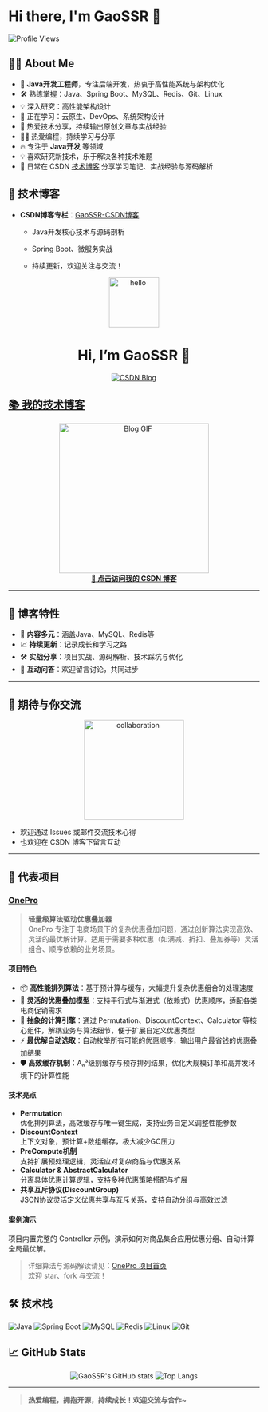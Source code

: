 # Hi there, I'm GaoSSR 👋

![Profile Views](https://komarev.com/ghpvc/?username=GaoSSR&color=blueviolet)

## 🙋‍♂️ About Me

- 🎯 **Java开发工程师**，专注后端开发，热衷于高性能系统与架构优化
- 🛠️ 熟练掌握：Java、Spring Boot、MySQL、Redis、Git、Linux
- 💡 深入研究：高性能架构设计
- 🌱 正在学习：云原生、DevOps、系统架构设计
- 📝 热爱技术分享，持续输出原创文章与实战经验
- 👨‍💻 热爱编程，持续学习与分享
- 🔥 专注于 **Java开发** 等领域
- 💡 喜欢研究新技术，乐于解决各种技术难题
- 📝 日常在 CSDN [技术博客](https://blog.csdn.net/weixin_53622554?spm=1000.2115.3001.5343) 分享学习笔记、实战经验与源码解析

## 📌 技术博客

- **CSDN博客专栏**：[GaoSSR-CSDN博客](https://blog.csdn.net/weixin_53622554?spm=1000.2115.3001.5343)
  - Java开发核心技术与源码剖析
  - Spring Boot、微服务实战
  - 持续更新，欢迎关注与交流！
 
    <!-- 个人主页头部动图 -->
<p align="center">
  <img src="https://media.giphy.com/media/26tn33aiTi1jkl6H6/giphy.gif" width="100" alt="hello">
</p>

<h1 align="center">Hi, I’m GaoSSR 👋</h1>

<p align="center">
  <a href="https://blog.csdn.net/weixin_53622554?spm=1000.2115.3001.5343">
    <img src="https://img.shields.io/badge/CSDN-我的技术博客-orange?logo=csdn&logoColor=white&style=for-the-badge" alt="CSDN Blog">
</p>

## 📚 我的技术博客

<p align="center">
  <a href="https://blog.csdn.net/weixin_53622554?spm=1000.2115.3001.5343">
    <img src="https://media.giphy.com/media/l378khQxt68syiWJy/giphy.gif" width="300" alt="Blog GIF"/>
    <br>
    <b>🚩 点击访问我的 CSDN 博客</b>
  </a>
</p>

---

## 🌟 博客特性

- 🎯 **内容多元**：涵盖Java、MySQL、Redis等
- 📈 **持续更新**：记录成长和学习之路
- 🛠️ **实战分享**：项目实战、源码解析、技术踩坑与优化
- 💬 **互动问答**：欢迎留言讨论，共同进步

---

## 🤝 期待与你交流

<p align="center">
  <img src="https://media.giphy.com/media/3o6gbbuLW76jkt8vIc/giphy.gif" width="200" alt="collaboration">
</p>

- 欢迎通过 Issues 或邮件交流技术心得
- 也欢迎在 CSDN 博客下留言互动

---

## 🚀 代表项目

### [OnePro](https://github.com/GaoSSR/OnePro)
> **轻量级算法驱动优惠叠加器**  
> OnePro 专注于电商场景下的复杂优惠叠加问题，通过创新算法实现高效、灵活的最优解计算。适用于需要多种优惠（如满减、折扣、叠加券等）灵活组合、顺序依赖的业务场景。

#### 项目特色
- 📦 **高性能排列算法**：基于预计算与缓存，大幅提升复杂优惠组合的处理速度
- 🧩 **灵活的优惠叠加模型**：支持平行式与渐进式（依赖式）优惠顺序，适配各类电商促销需求
- 🧠 **抽象的计算引擎**：通过 Permutation、DiscountContext、Calculator 等核心组件，解耦业务与算法细节，便于扩展自定义优惠类型
- ⚡ **最优解自动选取**：自动枚举所有可能的优惠顺序，输出用户最省钱的优惠叠加结果
- 🛡️ **高效缓存机制**：Aₙ³级别缓存与预存排列结果，优化大规模订单和高并发环境下的计算性能

#### 技术亮点
- **Permutation<T extends GoodsItem>**  
  优化排列算法，高效缓存与唯一键生成，支持业务自定义调整性能参数
- **DiscountContext**  
  上下文对象，预计算+数组缓存，极大减少GC压力
- **PreCompute机制**  
  支持扩展预处理逻辑，灵活应对复杂商品与优惠关系
- **Calculator & AbstractCalculator**  
  分离具体优惠计算逻辑，支持多种优惠策略搭配与扩展
- **共享互斥协议(DiscountGroup)**  
  JSON协议灵活定义优惠共享与互斥关系，支持自动分组与高效过滤

#### 案例演示
项目内置完整的 Controller 示例，演示如何对商品集合应用优惠分组、自动计算全局最优解。

> 详细算法与源码解读请见：[OnePro 项目首页](https://github.com/GaoSSR/OnePro)  
> 欢迎 star、fork 与交流！

## 🛠️ 技术栈

![Java](https://img.shields.io/badge/Java-ED8B00?style=for-the-badge&logo=java&logoColor=white)
![Spring Boot](https://img.shields.io/badge/Spring_Boot-6DB33F?style=for-the-badge&logo=spring-boot&logoColor=white)
![MySQL](https://img.shields.io/badge/MySQL-4479A1?style=for-the-badge&logo=mysql&logoColor=white)
![Redis](https://img.shields.io/badge/Redis-DC382D?style=for-the-badge&logo=redis&logoColor=white)
![Linux](https://img.shields.io/badge/Linux-FCC624?style=for-the-badge&logo=linux&logoColor=black)
![Git](https://img.shields.io/badge/Git-F05032?style=for-the-badge&logo=git&logoColor=white)

## 📈 GitHub Stats

<p align="center">
  <img src="https://github-readme-stats.vercel.app/api?username=GaoSSR&show_icons=true&theme=radical" alt="GaoSSR's GitHub stats" />
  <img src="https://github-readme-stats.vercel.app/api/top-langs/?username=GaoSSR&layout=compact&theme=radical" alt="Top Langs" />
</p>

---

> **热爱编程，拥抱开源，持续成长！欢迎交流与合作~**
